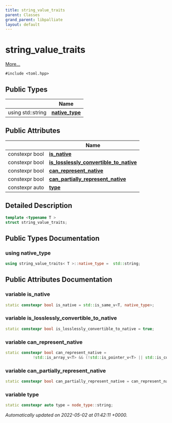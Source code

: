 ```yaml
---
title: string_value_traits
parent: Classes
grand_parent: libpalliate
layout: default
---
```


# string_value_traits



 [More...](#detailed-description)


`#include <toml.hpp>`

## Public Types

|                | Name           |
| -------------- | -------------- |
| using std::string | **[native_type](/libpalliate/generated/Classes/structstring__value__traits#using-native-type)**  |

## Public Attributes

|                | Name           |
| -------------- | -------------- |
| constexpr bool | **[is_native](/libpalliate/generated/Classes/structstring__value__traits#variable-is-native)**  |
| constexpr bool | **[is_losslessly_convertible_to_native](/libpalliate/generated/Classes/structstring__value__traits#variable-is-losslessly-convertible-to-native)**  |
| constexpr bool | **[can_represent_native](/libpalliate/generated/Classes/structstring__value__traits#variable-can-represent-native)**  |
| constexpr bool | **[can_partially_represent_native](/libpalliate/generated/Classes/structstring__value__traits#variable-can-partially-represent-native)**  |
| constexpr auto | **[type](/libpalliate/generated/Classes/structstring__value__traits#variable-type)**  |

## Detailed Description

```cpp
template <typename T >
struct string_value_traits;
```

## Public Types Documentation

### using native_type

```cpp
using string_value_traits< T >::native_type =  std::string;
```


## Public Attributes Documentation

### variable is_native

```cpp
static constexpr bool is_native = std::is_same_v<T, native_type>;
```


### variable is_losslessly_convertible_to_native

```cpp
static constexpr bool is_losslessly_convertible_to_native = true;
```


### variable can_represent_native

```cpp
static constexpr bool can_represent_native =
			!std::is_array_v<T> && (!std::is_pointer_v<T> || std::is_const_v<std::remove_pointer_t<T>>);
```


### variable can_partially_represent_native

```cpp
static constexpr bool can_partially_represent_native = can_represent_native;
```


### variable type

```cpp
static constexpr auto type = node_type::string;
```



_Automatically updated on 2022-05-02 at 01:42:11 +0000._